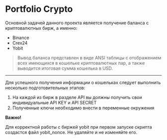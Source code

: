# Portfolio Crypto
Основной задачей данного проекта является получение баланса с криптовалютных бирж, а именно:
* Binance
* Crex24
* Yobit
>Вывод баланса представлен в виде ANSI таблицы с отображением всех имеющихся в кошельке криптовалютных пар, а также выводится итоговая сумма кошелька в USD.
---
Для успешного получения информации о кошельках следует выполнить несколько подготовительных этапов:
1. На каждой из бирж в разделе API вы должны получить свои индивидуальные API KEY и API SECRET
2. Полученные ключи необходимо внести в переменные окружения

**Важно!**

Для корректной работы с биржей yobit при первом запуске скрипта создастся файл yobit_nonce. Не удаляйте и не изменяйте его.